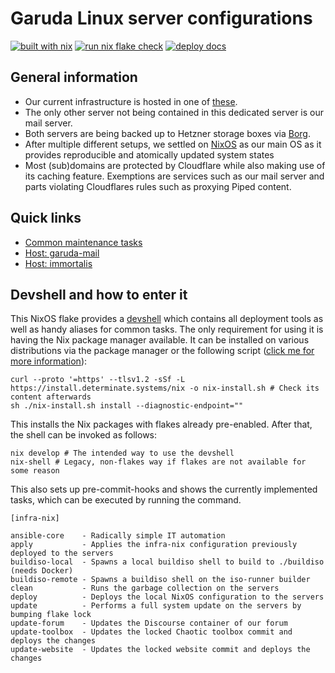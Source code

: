 # Garuda Linux server configurations

[![built with nix](https://img.shields.io/static/v1?logo=nixos&logoColor=white&label=&message=Built%20with%20Nix&color=41439a)](https://builtwithnix.org) [![run nix flake check](https://github.com/garuda-linux/infrastructure-nix/actions/workflows/flake_check.yml/badge.svg?branch=main)](https://github.com/garuda-linux/infrastructure-nix/actions/workflows/flake_check.yml) [![deploy docs](https://github.com/garuda-linux/infrastructure-nix/actions/workflows/pages.yml/badge.svg)](https://github.com/garuda-linux/infrastructure-nix/actions/workflows/pages.yml)

## General information

- Our current infrastructure is hosted in one of [these](https://www.hetzner.com/dedicated-rootserver/ax102).
- The only other server not being contained in this dedicated server is our mail server.
- Both servers are being backed up to Hetzner storage boxes via [Borg](https://www.borgbackup.org/).
- After multiple different setups, we settled on [NixOS](https://nixos.org/) as our main OS as it provides reproducible and atomically updated system states
- Most (sub)domains are protected by Cloudflare while also making use of its caching feature. Exemptions are services such as our mail server and parts violating Cloudflares rules such as proxying Piped content.

## Quick links

- [Common maintenance tasks](https://docs.garudalinux.net/common)
- [Host: garuda-mail](https://docs.garudalinux.net/hosts/garuda-mail)
- [Host: immortalis](https://docs.garudalinux.net/hosts/immortalis)

## Devshell and how to enter it

This NixOS flake provides a [devshell](https://github.com/numtide/devshell) which contains all deployment tools as well as handy aliases for common tasks.
The only requirement for using it is having the Nix package manager available. It can be installed on various distributions via the package manager or the following script ([click me for more information](https://zero-to-nix.com/start/install)):

```shell
curl --proto '=https' --tlsv1.2 -sSf -L https://install.determinate.systems/nix -o nix-install.sh # Check its content afterwards
sh ./nix-install.sh install --diagnostic-endpoint=""
```

This installs the Nix packages with flakes already pre-enabled. After that, the shell can be invoked as follows:

```shell
nix develop # The intended way to use the devshell
nix-shell # Legacy, non-flakes way if flakes are not available for some reason
```

This also sets up pre-commit-hooks and shows the currently implemented tasks, which can be executed by running the command.

```shell
[infra-nix]

ansible-core    - Radically simple IT automation
apply           - Applies the infra-nix configuration previously deployed to the servers
buildiso-local  - Spawns a local buildiso shell to build to ./buildiso (needs Docker)
buildiso-remote - Spawns a buildiso shell on the iso-runner builder
clean           - Runs the garbage collection on the servers
deploy          - Deploys the local NixOS configuration to the servers
update          - Performs a full system update on the servers by bumping flake lock
update-forum    - Updates the Discourse container of our forum
update-toolbox  - Updates the locked Chaotic toolbox commit and deploys the changes
update-website  - Updates the locked website commit and deploys the changes
```
